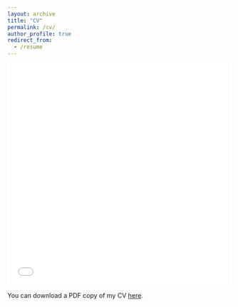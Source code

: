 ```yaml
---
layout: archive
title: "CV"
permalink: /cv/
author_profile: true
redirect_from:
  - /resume
---
```


<iframe src="/files/cv.pdf" width="100%" height="500" frameborder="no" border="0" marginwidth="0" marginheight="0"></iframe>

You can download a PDF copy of my CV [here](files/cv.pdf).
